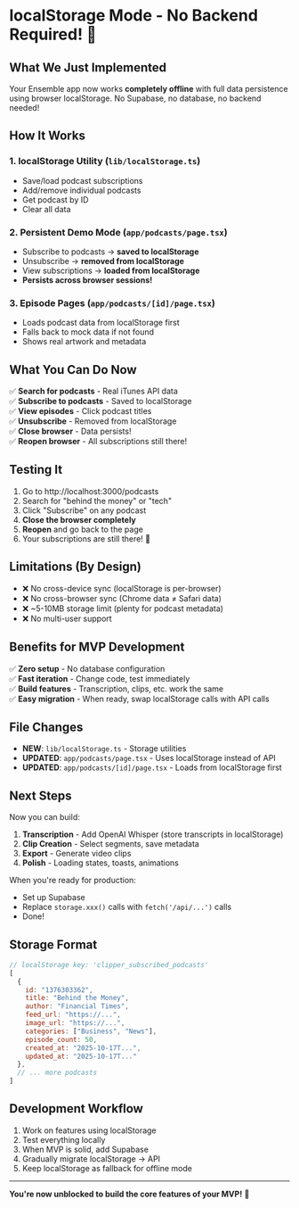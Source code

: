 # localStorage Mode - No Backend Required! 🎉

## What We Just Implemented

Your Ensemble app now works **completely offline** with full data persistence using browser localStorage. No Supabase, no database, no backend needed!

## How It Works

### 1. **localStorage Utility** (`lib/localStorage.ts`)
- Save/load podcast subscriptions
- Add/remove individual podcasts
- Get podcast by ID
- Clear all data

### 2. **Persistent Demo Mode** (`app/podcasts/page.tsx`)
- Subscribe to podcasts → **saved to localStorage**
- Unsubscribe → **removed from localStorage**  
- View subscriptions → **loaded from localStorage**
- **Persists across browser sessions!**

### 3. **Episode Pages** (`app/podcasts/[id]/page.tsx`)
- Loads podcast data from localStorage first
- Falls back to mock data if not found
- Shows real artwork and metadata

## What You Can Do Now

✅ **Search for podcasts** - Real iTunes API data  
✅ **Subscribe to podcasts** - Saved to localStorage  
✅ **View episodes** - Click podcast titles  
✅ **Unsubscribe** - Removed from localStorage  
✅ **Close browser** - Data persists!  
✅ **Reopen browser** - All subscriptions still there!

## Testing It

1. Go to http://localhost:3000/podcasts
2. Search for "behind the money" or "tech"
3. Click "Subscribe" on any podcast
4. **Close the browser completely**
5. **Reopen** and go back to the page
6. Your subscriptions are still there! 🎉

## Limitations (By Design)

- ❌ No cross-device sync (localStorage is per-browser)
- ❌ No cross-browser sync (Chrome data ≠ Safari data)
- ❌ ~5-10MB storage limit (plenty for podcast metadata)
- ❌ No multi-user support

## Benefits for MVP Development

✅ **Zero setup** - No database configuration  
✅ **Fast iteration** - Change code, test immediately  
✅ **Build features** - Transcription, clips, etc. work the same  
✅ **Easy migration** - When ready, swap localStorage calls with API calls

## File Changes

- **NEW**: `lib/localStorage.ts` - Storage utilities
- **UPDATED**: `app/podcasts/page.tsx` - Uses localStorage instead of API
- **UPDATED**: `app/podcasts/[id]/page.tsx` - Loads from localStorage first

## Next Steps

Now you can build:
1. **Transcription** - Add OpenAI Whisper (store transcripts in localStorage)
2. **Clip Creation** - Select segments, save metadata
3. **Export** - Generate video clips
4. **Polish** - Loading states, toasts, animations

When you're ready for production:
- Set up Supabase
- Replace `storage.xxx()` calls with `fetch('/api/...')` calls  
- Done!

## Storage Format

```javascript
// localStorage key: 'clipper_subscribed_podcasts'
[
  {
    id: "1376303362",
    title: "Behind the Money",
    author: "Financial Times",
    feed_url: "https://...",
    image_url: "https://...",
    categories: ["Business", "News"],
    episode_count: 50,
    created_at: "2025-10-17T...",
    updated_at: "2025-10-17T..."
  },
  // ... more podcasts
]
```

## Development Workflow

1. Work on features using localStorage
2. Test everything locally
3. When MVP is solid, add Supabase
4. Gradually migrate localStorage → API
5. Keep localStorage as fallback for offline mode

---

**You're now unblocked to build the core features of your MVP!** 🚀

